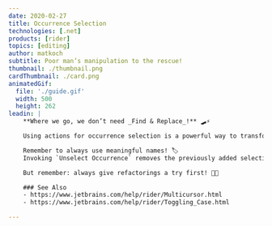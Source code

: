 ```yaml
---
date: 2020-02-27
title: Occurrence Selection
technologies: [.net]
products: [rider]
topics: [editing]
author: matkoch
subtitle: Poor man’s manipulation to the rescue!
thumbnail: ./thumbnail.png
cardThumbnail: ./card.png
animatedGif:
  file: './guide.gif'
  width: 500
  height: 262
leadin: |
    **Where we go, we don’t need _Find & Replace_!** 🛹⚡️

    Using actions for occurrence selection is a powerful way to transform and manipulate all kinds of texts. We start by making a selection for our text. With every call to `Add Selection for Next Occurrence` we get another multicaret that can be moved around, insert and delete text, expand or shrink its individual selection, or toggle the casing of its text. This is exactly what we need if we have to fix only a couple of similar invocations or change the format of our data! 🎭📐

    Remember to always use meaningful names! 🏷
    Invoking `Unselect Occurrence` removes the previously added selection; `Select All Occurrences` scans the whole document for occurrences and selects them.

    But remember: always give refactorings a try first! 🔧🤓

    ### See Also
    - https://www.jetbrains.com/help/rider/Multicursor.html
    - https://www.jetbrains.com/help/rider/Toggling_Case.html

---
```


